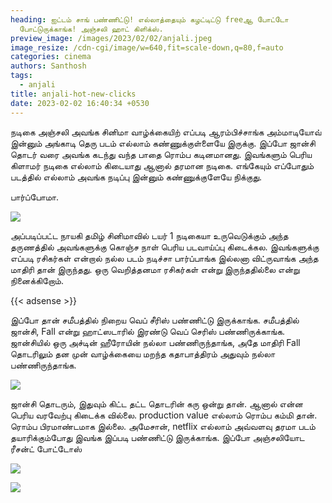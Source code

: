 ```yaml
---
heading: ஐட்டம் சாங் பண்ணிட்டு! எல்லாத்தையும் கழட்டிட்டு freeஆ போட்டோ
  போட்டுருக்காங்க! அஞ்சலி ஹாட் கிளிக்ஸ்.
preview_image: /images/2023/02/02/anjali.jpeg
image_resize: /cdn-cgi/image/w=640,fit=scale-down,q=80,f=auto
categories: cinema
authors: Santhosh
tags:
  - anjali
title: anjali-hot-new-clicks
date: 2023-02-02 16:40:34 +0530
---
```

நடிகை அஞ்சலி அவங்க சினிமா வாழ்க்கையிற் எப்படி ஆரம்பிச்சாங்க அம்மாடியோவ் இன்னும் அங்காடி தெரு படம் எல்லாம் கண்ணுக்குள்ளையே இருக்கு. இப்போ ஜான்சி தொடர் வரை அவங்க கடந்து வந்த பாதை ரொம்ப கடினமானது. இவங்களும் பெரிய கிளாமர் நடிகை எல்லாம் கிடையாது  ஆனால் தரமான நடிகை. எங்கேயும் எப்போதும் படத்தில் எல்லாம் அவங்க நடிப்பு இன்னும் கண்ணுக்குளேயே நிக்குது.

பார்ப்போமா.

![](/images/2023/02/02/anjali-hot-new-clicks.jpeg)

﻿அப்படிப்பட்ட நாயகி தமிழ் சினிமாவில் டயர் 1 நடிகையா உருவெடுக்கும் அந்த தருணத்தில் அவங்களுக்கு கொஞ்ச நாள் பெரிய படவாய்ப்பு கிடைக்கல. இவங்களுக்கு எப்படி ரசிகர்கள் என்றால் நல்ல படம் நடிச்சா பார்ப்பாங்க இல்லனா விட்ருவாங்க அந்த மாதிரி தான் இருந்தது. ஒரு வெறித்தனமா ரசிகர்கள் என்று இருந்ததில்லை என்று நினைக்கிறோம்.

{{< adsense >}}

இப்போ தான் சமீபத்தில் நிறைய வெப் சீரிஸ் பண்ணிட்டு இருக்காங்க. சமீபத்தில் ஜான்சி, Fall என்று ஹாட்ஸடாரில் இரண்டு வெப் செரிஸ் பண்ணிருக்காங்க. ஜான்சியில் ஒரு அச்டின் ஹீரோயின் நல்லா பண்ணிருந்தாங்க, அதே மாதிரி Fall தொடரிலும் தன முன் வாழ்க்கையை மறந்த கதாபாத்திரம் அதுவும் நல்லா பண்ணிருந்தாங்க.



![](/images/2023/02/02/anjali-hot-new-clicks2.jpeg)

ஜான்சி தொடரும், இதுவும் கிட்ட தட்ட தொடரின் கரு ஒன்று தான். ஆனால் என்ன பெரிய வரவேற்பு கிடைக்க வில்லை. production value எல்லாம் ரொம்ப கம்மி தான். ரொம்ப பிரமாண்டமாக இல்லை. அமேசான், netflix எல்லாம் அவ்வளவு தரமா படம் தயாரிக்கும்போது இவங்க இப்படி பண்ணிட்டு இருக்காங்க. இப்போ அஞ்சலியோட ரீசன்ட் போட்டோஸ் 

![](/images/2023/02/02/anjali-hot-new-clicks4.jpeg)

![](/images/2023/02/02/anjali-hot-new-clicks6.jpeg)